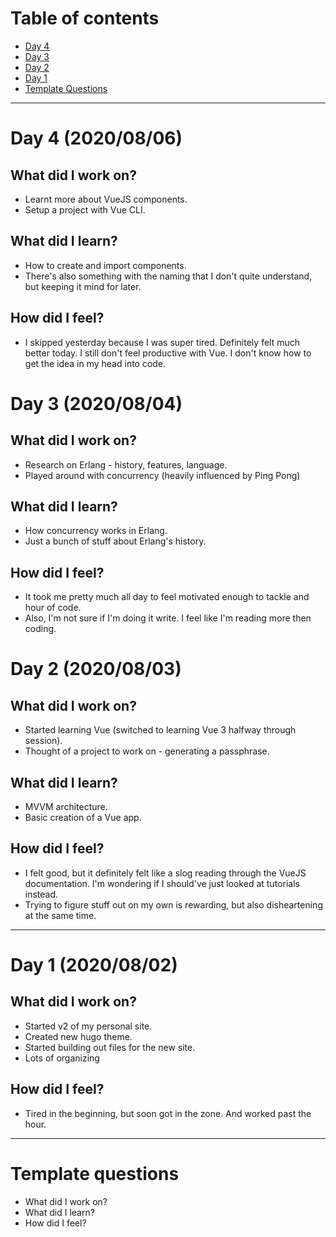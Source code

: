 # Table of contents
- [Day 4](#day-2-20200806)
- [Day 3](#day-2-20200804)
- [Day 2](#day-2-20200803)
- [Day 1](#day-1-20200802)
- [Template Questions](#template-questions)
---

# Day 4 (2020/08/06)
## What did I work on?
- Learnt more about VueJS components.
- Setup a project with Vue CLI.

## What did I learn?
- How to create and import components.
- There's also something with the naming that I don't quite understand, but keeping it mind for later.

## How did I feel?
- I skipped yesterday because I was super tired. Definitely felt much better today. I still don't feel productive with Vue. I don't know how to get the idea in my head into code.

# Day 3 (2020/08/04)
## What did I work on?
- Research on Erlang - history, features, language.
- Played around with concurrency (heavily influenced by Ping Pong)

## What did I learn?
- How concurrency works in Erlang.
- Just a bunch of stuff about Erlang's history.

## How did I feel?
- It took me pretty much all day to feel motivated enough to tackle and hour of code.
- Also, I'm not sure if I'm doing it write. I feel like I'm reading more then coding.

# Day 2 (2020/08/03)
## What did I work on?
- Started learning Vue (switched to learning Vue 3 halfway through session).
- Thought of a project to work on - generating a passphrase.

## What did I learn?
- MVVM architecture.
- Basic creation of a Vue app.

## How did I feel?
- I felt good, but it definitely felt like a slog reading through the VueJS documentation. I'm wondering if I should've just looked at tutorials instead.
- Trying to figure stuff out on my own is rewarding, but also disheartening at the same time.
---

# Day 1 (2020/08/02)
## What did I work on?
- Started v2 of my personal site.
- Created new hugo theme.
- Started building out files for the new site.
- Lots of organizing

## How did I feel?
- Tired in the beginning, but soon got in the zone. And worked past the hour.
---
# Template questions
- What did I work on?
- What did I learn?
- How did I feel?